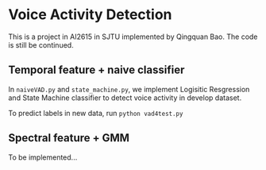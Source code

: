 # Voice Activity Detection
This is a project in AI2615 in SJTU implemented by Qingquan Bao.
The code is still be continued.

## Temporal feature + naive classifier
In `naiveVAD.py` and `state_machine.py`, we implement Logisitic Resgression and State Machine classifier to detect voice activity in develop dataset.

To predict labels in new data, run `python vad4test.py`

## Spectral feature + GMM
To be implemented... 
